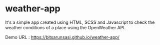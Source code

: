 # weather-app

It's a simple app created using HTML, SCSS and Javascript to check the weather conditions of a place using the OpenWeather API.


Demo URL : https://bitsarunsasi.github.io/weather-app/
